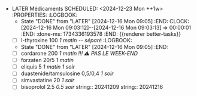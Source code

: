 - LATER Médicaments
  SCHEDULED: <2024-12-23 Mon ++1w>
  :PROPERTIES:
  :LOGBOOK:
  * State "DONE" from "LATER" [2024-12-16 Mon 09:05]
  :END:
  CLOCK: [2024-12-16 Mon 09:03:12]--[2024-12-16 Mon 09:03:13] =>  00:00:01
  :END:
  :done-ms: 1734336193578
  :END:
  {{renderer better-tasks}}
  - [ ] l-thyroxine 100 _1 matin -- séparé_
  :LOGBOOK:
  * State "DONE" from "LATER" [2024-12-16 Mon 09:05]
  :END:
  - [ ] cordarone 200 _1 matin_ *!!! ⚠️ PAS LE WEEK-END*
  - [ ] forzaten 20/5 _1 matin_
  - [ ] eliquis 5 _1 matin 1 soir_
  - [ ] duastenide/tamsulosine 0,5/0,4 _1 soir_
  - [ ] simvastatine 20 _1 soir_
  - [ ] bisoprolol 2.5 _0.5 soir_
  string:: 20241209
  string:: 20241216
